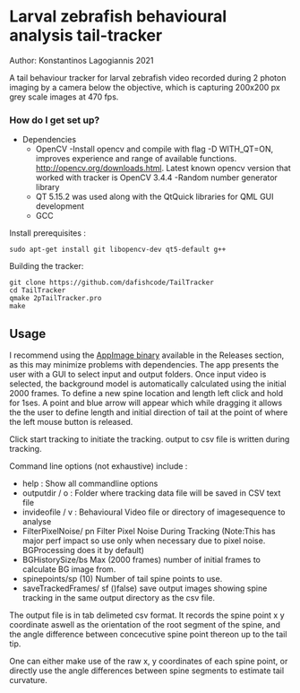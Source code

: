 # Larval zebrafish behavioural analysis tail-tracker

Author: Konstantinos Lagogiannis 2021

A tail behaviour tracker for larval zebrafish video recorded during 2 photon imaging by a camera below the objective, which is capturing 200x200 px grey scale images at 470 fps.

### How do I get set up?

* Dependencies
  - OpenCV
      -Install opencv and compile with flag -D WITH_QT=ON, improves experience and range of available functions.
      http://opencv.org/downloads.html. Latest known opencv version that worked with tracker is OpenCV 3.4.4
      -Random number generator library
  - QT 5.15.2 was used along with the QtQuick libraries for QML GUI development  
  - GCC

Install prerequisites :

```
sudo apt-get install git libopencv-dev qt5-default g++ 
```

Building the tracker:

```
git clone https://github.com/dafishcode/TailTracker
cd TailTracker
qmake 2pTailTracker.pro
make
```

## Usage

I recommend using the [AppImage binary](https://github.com/kostasl/TailTracker/releases/download/V1-alpha-kappa/2p-muscope_Tail_Tracker-x86_64-k.AppImage) available in the Releases section, as this may minimize problems with dependencies. 
The app presents the user with a GUI to select input and output folders.
Once input video is selected, the background model is automatically calculated using the initial 2000 frames. 
To define a new spine location and length left click and hold for 1ses. A point and blue arrow will appear which while dragging it allows the the user to define length and initial direction of tail at the point of where the left mouse button is released.

Click start tracking to initiate the tracking. output to csv file is written during tracking. 

Command line options (not exhaustive) include :

- help : Show all commandline options
- outputdir  / o :  Folder where tracking data file will be saved in CSV text file
- invideofile / v :  Behavioural Video file or directory of imagesequence to analyse 
- FilterPixelNoise/ pn Filter Pixel Noise During Tracking (Note:This has major perf impact so use only when necessary due to pixel noise. BGProcessing does it by default)
- BGHistorySize/bs Max (2000 frames) number of initial frames to calculate BG image from. 
- spinepoints/sp (10)  Number of tail spine points to use.
- saveTrackedFrames/ sf ()false) save output images showing spine tracking in the same output directory as the csv file.

The output file is in tab delimeted csv format. It records the spine point x y coordinate aswell as the orientation of the root segment of the spine, and the angle difference between concecutive spine point thereon up to the tail tip.

One can either make use of the raw x, y coordinates of each spine point, or directly use the angle differences between spine segments to estimate tail curvature.
